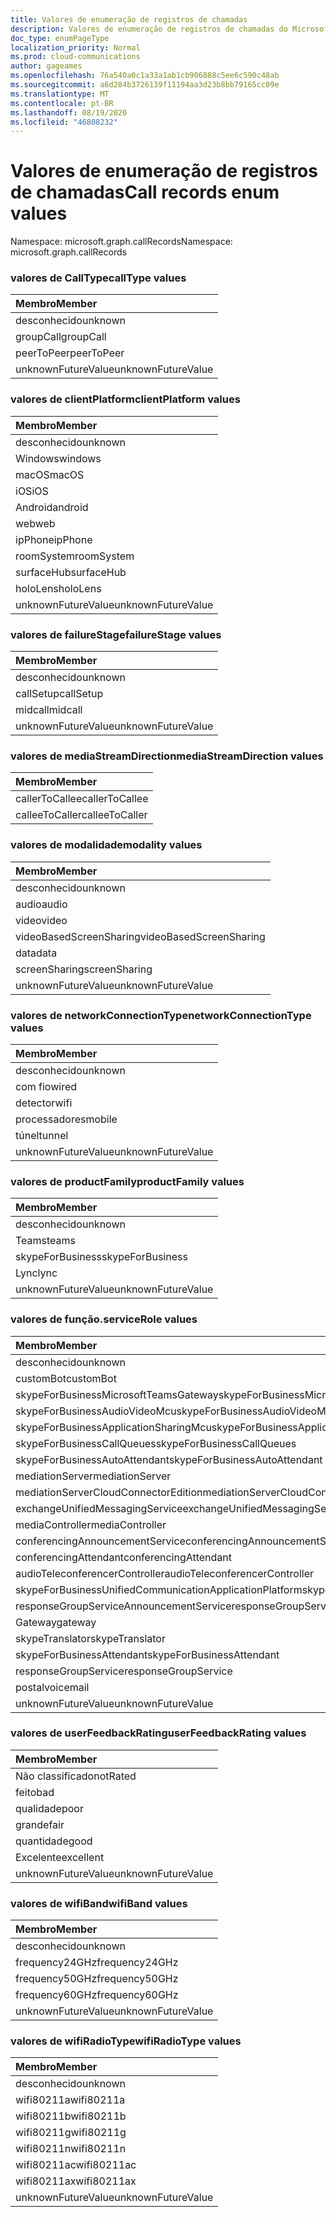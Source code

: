 ```yaml
---
title: Valores de enumeração de registros de chamadas
description: Valores de enumeração de registros de chamadas do Microsoft Graph
doc_type: enumPageType
localization_priority: Normal
ms.prod: cloud-communications
author: gageames
ms.openlocfilehash: 76a540a0c1a33a1ab1cb906888c5ee6c590c48ab
ms.sourcegitcommit: a6d284b3726139f11194aa3d23b8bb79165cc09e
ms.translationtype: MT
ms.contentlocale: pt-BR
ms.lasthandoff: 08/19/2020
ms.locfileid: "46808232"
---
```

# <a name="call-records-enum-values"></a><span data-ttu-id="29452-103">Valores de enumeração de registros de chamadas</span><span class="sxs-lookup"><span data-stu-id="29452-103">Call records enum values</span></span>

<span data-ttu-id="29452-104">Namespace: microsoft.graph.callRecords</span><span class="sxs-lookup"><span data-stu-id="29452-104">Namespace: microsoft.graph.callRecords</span></span>

### <a name="calltype-values"></a><span data-ttu-id="29452-105">valores de CallType</span><span class="sxs-lookup"><span data-stu-id="29452-105">callType values</span></span>

| <span data-ttu-id="29452-106">Membro</span><span class="sxs-lookup"><span data-stu-id="29452-106">Member</span></span>
|:--------------
| <span data-ttu-id="29452-107">desconhecido</span><span class="sxs-lookup"><span data-stu-id="29452-107">unknown</span></span>
| <span data-ttu-id="29452-108">groupCall</span><span class="sxs-lookup"><span data-stu-id="29452-108">groupCall</span></span>
| <span data-ttu-id="29452-109">peerToPeer</span><span class="sxs-lookup"><span data-stu-id="29452-109">peerToPeer</span></span>
| <span data-ttu-id="29452-110">unknownFutureValue</span><span class="sxs-lookup"><span data-stu-id="29452-110">unknownFutureValue</span></span>

### <a name="clientplatform-values"></a><span data-ttu-id="29452-111">valores de clientPlatform</span><span class="sxs-lookup"><span data-stu-id="29452-111">clientPlatform values</span></span>

| <span data-ttu-id="29452-112">Membro</span><span class="sxs-lookup"><span data-stu-id="29452-112">Member</span></span>
|:--------------
| <span data-ttu-id="29452-113">desconhecido</span><span class="sxs-lookup"><span data-stu-id="29452-113">unknown</span></span>
| <span data-ttu-id="29452-114">Windows</span><span class="sxs-lookup"><span data-stu-id="29452-114">windows</span></span>
| <span data-ttu-id="29452-115">macOS</span><span class="sxs-lookup"><span data-stu-id="29452-115">macOS</span></span>
| <span data-ttu-id="29452-116">iOS</span><span class="sxs-lookup"><span data-stu-id="29452-116">iOS</span></span>
| <span data-ttu-id="29452-117">Android</span><span class="sxs-lookup"><span data-stu-id="29452-117">android</span></span>
| <span data-ttu-id="29452-118">web</span><span class="sxs-lookup"><span data-stu-id="29452-118">web</span></span>
| <span data-ttu-id="29452-119">ipPhone</span><span class="sxs-lookup"><span data-stu-id="29452-119">ipPhone</span></span>
| <span data-ttu-id="29452-120">roomSystem</span><span class="sxs-lookup"><span data-stu-id="29452-120">roomSystem</span></span>
| <span data-ttu-id="29452-121">surfaceHub</span><span class="sxs-lookup"><span data-stu-id="29452-121">surfaceHub</span></span>
| <span data-ttu-id="29452-122">holoLens</span><span class="sxs-lookup"><span data-stu-id="29452-122">holoLens</span></span>
| <span data-ttu-id="29452-123">unknownFutureValue</span><span class="sxs-lookup"><span data-stu-id="29452-123">unknownFutureValue</span></span>

### <a name="failurestage-values"></a><span data-ttu-id="29452-124">valores de failureStage</span><span class="sxs-lookup"><span data-stu-id="29452-124">failureStage values</span></span>

| <span data-ttu-id="29452-125">Membro</span><span class="sxs-lookup"><span data-stu-id="29452-125">Member</span></span>
|:--------------
| <span data-ttu-id="29452-126">desconhecido</span><span class="sxs-lookup"><span data-stu-id="29452-126">unknown</span></span>
| <span data-ttu-id="29452-127">callSetup</span><span class="sxs-lookup"><span data-stu-id="29452-127">callSetup</span></span>
| <span data-ttu-id="29452-128">midcall</span><span class="sxs-lookup"><span data-stu-id="29452-128">midcall</span></span>
| <span data-ttu-id="29452-129">unknownFutureValue</span><span class="sxs-lookup"><span data-stu-id="29452-129">unknownFutureValue</span></span>

### <a name="mediastreamdirection-values"></a><span data-ttu-id="29452-130">valores de mediaStreamDirection</span><span class="sxs-lookup"><span data-stu-id="29452-130">mediaStreamDirection values</span></span>

| <span data-ttu-id="29452-131">Membro</span><span class="sxs-lookup"><span data-stu-id="29452-131">Member</span></span>
|:--------------
| <span data-ttu-id="29452-132">callerToCallee</span><span class="sxs-lookup"><span data-stu-id="29452-132">callerToCallee</span></span>
| <span data-ttu-id="29452-133">calleeToCaller</span><span class="sxs-lookup"><span data-stu-id="29452-133">calleeToCaller</span></span>

### <a name="modality-values"></a><span data-ttu-id="29452-134">valores de modalidade</span><span class="sxs-lookup"><span data-stu-id="29452-134">modality values</span></span>

| <span data-ttu-id="29452-135">Membro</span><span class="sxs-lookup"><span data-stu-id="29452-135">Member</span></span>
|:--------------
| <span data-ttu-id="29452-136">desconhecido</span><span class="sxs-lookup"><span data-stu-id="29452-136">unknown</span></span>
| <span data-ttu-id="29452-137">audio</span><span class="sxs-lookup"><span data-stu-id="29452-137">audio</span></span>
| <span data-ttu-id="29452-138">video</span><span class="sxs-lookup"><span data-stu-id="29452-138">video</span></span>
| <span data-ttu-id="29452-139">videoBasedScreenSharing</span><span class="sxs-lookup"><span data-stu-id="29452-139">videoBasedScreenSharing</span></span>
| <span data-ttu-id="29452-140">data</span><span class="sxs-lookup"><span data-stu-id="29452-140">data</span></span>
| <span data-ttu-id="29452-141">screenSharing</span><span class="sxs-lookup"><span data-stu-id="29452-141">screenSharing</span></span>
| <span data-ttu-id="29452-142">unknownFutureValue</span><span class="sxs-lookup"><span data-stu-id="29452-142">unknownFutureValue</span></span>

### <a name="networkconnectiontype-values"></a><span data-ttu-id="29452-143">valores de networkConnectionType</span><span class="sxs-lookup"><span data-stu-id="29452-143">networkConnectionType values</span></span>

| <span data-ttu-id="29452-144">Membro</span><span class="sxs-lookup"><span data-stu-id="29452-144">Member</span></span>
|:--------------
| <span data-ttu-id="29452-145">desconhecido</span><span class="sxs-lookup"><span data-stu-id="29452-145">unknown</span></span>
| <span data-ttu-id="29452-146">com fio</span><span class="sxs-lookup"><span data-stu-id="29452-146">wired</span></span>
| <span data-ttu-id="29452-147">detector</span><span class="sxs-lookup"><span data-stu-id="29452-147">wifi</span></span>
| <span data-ttu-id="29452-148">processadores</span><span class="sxs-lookup"><span data-stu-id="29452-148">mobile</span></span>
| <span data-ttu-id="29452-149">túnel</span><span class="sxs-lookup"><span data-stu-id="29452-149">tunnel</span></span>
| <span data-ttu-id="29452-150">unknownFutureValue</span><span class="sxs-lookup"><span data-stu-id="29452-150">unknownFutureValue</span></span>

### <a name="productfamily-values"></a><span data-ttu-id="29452-151">valores de productFamily</span><span class="sxs-lookup"><span data-stu-id="29452-151">productFamily values</span></span>

| <span data-ttu-id="29452-152">Membro</span><span class="sxs-lookup"><span data-stu-id="29452-152">Member</span></span>
|:--------------
| <span data-ttu-id="29452-153">desconhecido</span><span class="sxs-lookup"><span data-stu-id="29452-153">unknown</span></span>
| <span data-ttu-id="29452-154">Teams</span><span class="sxs-lookup"><span data-stu-id="29452-154">teams</span></span>
| <span data-ttu-id="29452-155">skypeForBusiness</span><span class="sxs-lookup"><span data-stu-id="29452-155">skypeForBusiness</span></span>
| <span data-ttu-id="29452-156">Lync</span><span class="sxs-lookup"><span data-stu-id="29452-156">lync</span></span>
| <span data-ttu-id="29452-157">unknownFutureValue</span><span class="sxs-lookup"><span data-stu-id="29452-157">unknownFutureValue</span></span>

### <a name="servicerole-values"></a><span data-ttu-id="29452-158">valores de função.</span><span class="sxs-lookup"><span data-stu-id="29452-158">serviceRole values</span></span>

| <span data-ttu-id="29452-159">Membro</span><span class="sxs-lookup"><span data-stu-id="29452-159">Member</span></span>
|:--------------
| <span data-ttu-id="29452-160">desconhecido</span><span class="sxs-lookup"><span data-stu-id="29452-160">unknown</span></span>
| <span data-ttu-id="29452-161">customBot</span><span class="sxs-lookup"><span data-stu-id="29452-161">customBot</span></span>
| <span data-ttu-id="29452-162">skypeForBusinessMicrosoftTeamsGateway</span><span class="sxs-lookup"><span data-stu-id="29452-162">skypeForBusinessMicrosoftTeamsGateway</span></span>
| <span data-ttu-id="29452-163">skypeForBusinessAudioVideoMcu</span><span class="sxs-lookup"><span data-stu-id="29452-163">skypeForBusinessAudioVideoMcu</span></span>
| <span data-ttu-id="29452-164">skypeForBusinessApplicationSharingMcu</span><span class="sxs-lookup"><span data-stu-id="29452-164">skypeForBusinessApplicationSharingMcu</span></span>
| <span data-ttu-id="29452-165">skypeForBusinessCallQueues</span><span class="sxs-lookup"><span data-stu-id="29452-165">skypeForBusinessCallQueues</span></span>
| <span data-ttu-id="29452-166">skypeForBusinessAutoAttendant</span><span class="sxs-lookup"><span data-stu-id="29452-166">skypeForBusinessAutoAttendant</span></span>
| <span data-ttu-id="29452-167">mediationServer</span><span class="sxs-lookup"><span data-stu-id="29452-167">mediationServer</span></span>
| <span data-ttu-id="29452-168">mediationServerCloudConnectorEdition</span><span class="sxs-lookup"><span data-stu-id="29452-168">mediationServerCloudConnectorEdition</span></span>
| <span data-ttu-id="29452-169">exchangeUnifiedMessagingService</span><span class="sxs-lookup"><span data-stu-id="29452-169">exchangeUnifiedMessagingService</span></span>
| <span data-ttu-id="29452-170">mediaController</span><span class="sxs-lookup"><span data-stu-id="29452-170">mediaController</span></span>
| <span data-ttu-id="29452-171">conferencingAnnouncementService</span><span class="sxs-lookup"><span data-stu-id="29452-171">conferencingAnnouncementService</span></span>
| <span data-ttu-id="29452-172">conferencingAttendant</span><span class="sxs-lookup"><span data-stu-id="29452-172">conferencingAttendant</span></span>
| <span data-ttu-id="29452-173">audioTeleconferencerController</span><span class="sxs-lookup"><span data-stu-id="29452-173">audioTeleconferencerController</span></span>
| <span data-ttu-id="29452-174">skypeForBusinessUnifiedCommunicationApplicationPlatform</span><span class="sxs-lookup"><span data-stu-id="29452-174">skypeForBusinessUnifiedCommunicationApplicationPlatform</span></span>
| <span data-ttu-id="29452-175">responseGroupServiceAnnouncementService</span><span class="sxs-lookup"><span data-stu-id="29452-175">responseGroupServiceAnnouncementService</span></span>
| <span data-ttu-id="29452-176">Gateway</span><span class="sxs-lookup"><span data-stu-id="29452-176">gateway</span></span>
| <span data-ttu-id="29452-177">skypeTranslator</span><span class="sxs-lookup"><span data-stu-id="29452-177">skypeTranslator</span></span>
| <span data-ttu-id="29452-178">skypeForBusinessAttendant</span><span class="sxs-lookup"><span data-stu-id="29452-178">skypeForBusinessAttendant</span></span>
| <span data-ttu-id="29452-179">responseGroupService</span><span class="sxs-lookup"><span data-stu-id="29452-179">responseGroupService</span></span>
| <span data-ttu-id="29452-180">postal</span><span class="sxs-lookup"><span data-stu-id="29452-180">voicemail</span></span>
| <span data-ttu-id="29452-181">unknownFutureValue</span><span class="sxs-lookup"><span data-stu-id="29452-181">unknownFutureValue</span></span>

### <a name="userfeedbackrating-values"></a><span data-ttu-id="29452-182">valores de userFeedbackRating</span><span class="sxs-lookup"><span data-stu-id="29452-182">userFeedbackRating values</span></span>

| <span data-ttu-id="29452-183">Membro</span><span class="sxs-lookup"><span data-stu-id="29452-183">Member</span></span>
|:--------------
| <span data-ttu-id="29452-184">Não classificado</span><span class="sxs-lookup"><span data-stu-id="29452-184">notRated</span></span>
| <span data-ttu-id="29452-185">feito</span><span class="sxs-lookup"><span data-stu-id="29452-185">bad</span></span>
| <span data-ttu-id="29452-186">qualidade</span><span class="sxs-lookup"><span data-stu-id="29452-186">poor</span></span>
| <span data-ttu-id="29452-187">grande</span><span class="sxs-lookup"><span data-stu-id="29452-187">fair</span></span>
| <span data-ttu-id="29452-188">quantidade</span><span class="sxs-lookup"><span data-stu-id="29452-188">good</span></span>
| <span data-ttu-id="29452-189">Excelente</span><span class="sxs-lookup"><span data-stu-id="29452-189">excellent</span></span>
| <span data-ttu-id="29452-190">unknownFutureValue</span><span class="sxs-lookup"><span data-stu-id="29452-190">unknownFutureValue</span></span>

### <a name="wifiband-values"></a><span data-ttu-id="29452-191">valores de wifiBand</span><span class="sxs-lookup"><span data-stu-id="29452-191">wifiBand values</span></span>

| <span data-ttu-id="29452-192">Membro</span><span class="sxs-lookup"><span data-stu-id="29452-192">Member</span></span>
|:--------------
| <span data-ttu-id="29452-193">desconhecido</span><span class="sxs-lookup"><span data-stu-id="29452-193">unknown</span></span>
| <span data-ttu-id="29452-194">frequency24GHz</span><span class="sxs-lookup"><span data-stu-id="29452-194">frequency24GHz</span></span>
| <span data-ttu-id="29452-195">frequency50GHz</span><span class="sxs-lookup"><span data-stu-id="29452-195">frequency50GHz</span></span>
| <span data-ttu-id="29452-196">frequency60GHz</span><span class="sxs-lookup"><span data-stu-id="29452-196">frequency60GHz</span></span>
| <span data-ttu-id="29452-197">unknownFutureValue</span><span class="sxs-lookup"><span data-stu-id="29452-197">unknownFutureValue</span></span>

### <a name="wifiradiotype-values"></a><span data-ttu-id="29452-198">valores de wifiRadioType</span><span class="sxs-lookup"><span data-stu-id="29452-198">wifiRadioType values</span></span>

| <span data-ttu-id="29452-199">Membro</span><span class="sxs-lookup"><span data-stu-id="29452-199">Member</span></span>
|:--------------
| <span data-ttu-id="29452-200">desconhecido</span><span class="sxs-lookup"><span data-stu-id="29452-200">unknown</span></span>
| <span data-ttu-id="29452-201">wifi80211a</span><span class="sxs-lookup"><span data-stu-id="29452-201">wifi80211a</span></span>
| <span data-ttu-id="29452-202">wifi80211b</span><span class="sxs-lookup"><span data-stu-id="29452-202">wifi80211b</span></span>
| <span data-ttu-id="29452-203">wifi80211g</span><span class="sxs-lookup"><span data-stu-id="29452-203">wifi80211g</span></span>
| <span data-ttu-id="29452-204">wifi80211n</span><span class="sxs-lookup"><span data-stu-id="29452-204">wifi80211n</span></span>
| <span data-ttu-id="29452-205">wifi80211ac</span><span class="sxs-lookup"><span data-stu-id="29452-205">wifi80211ac</span></span>
| <span data-ttu-id="29452-206">wifi80211ax</span><span class="sxs-lookup"><span data-stu-id="29452-206">wifi80211ax</span></span>
| <span data-ttu-id="29452-207">unknownFutureValue</span><span class="sxs-lookup"><span data-stu-id="29452-207">unknownFutureValue</span></span>

<!--
{
  "type": "#page.annotation",
  "namespace": "microsoft.graph.callRecords"
}
-->
